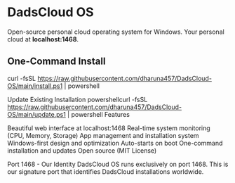 # DadsCloud OS

Open-source personal cloud operating system for Windows. Your personal cloud at **localhost:1468**.

## One-Command Install


curl -fsSL https://raw.githubusercontent.com/dharuna457/DadsCloud-OS/main/install.ps1 | powershell


Update Existing Installation
powershellcurl -fsSL https://raw.githubusercontent.com/dharuna457/DadsCloud-OS/main/update.ps1 | powershell
Features

Beautiful web interface at localhost:1468
Real-time system monitoring (CPU, Memory, Storage)
App management and installation system
Windows-first design and optimization
Auto-starts on boot
One-command installation and updates
Open source (MIT License)

Port 1468 - Our Identity
DadsCloud OS runs exclusively on port 1468. This is our signature port that identifies DadsCloud installations worldwide.
